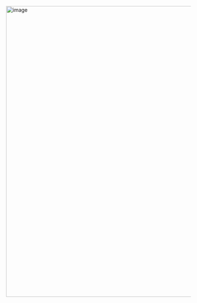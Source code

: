 <img width="1413" height="794" alt="image" src="https://github.com/user-attachments/assets/d66ba965-a835-4d6f-9523-7cda8163911d" />
